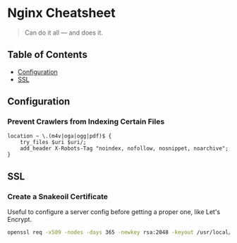 # Nginx Cheatsheet

> Can do it all — and does it.

## Table of Contents

- [Configuration](#configuration)
- [SSL](#ssl)

## Configuration

### Prevent Crawlers from Indexing Certain Files
```
location ~ \.(m4v|oga|ogg|pdf)$ {
    try_files $uri $uri/;
    add_header X-Robots-Tag "noindex, nofollow, nosnippet, noarchive";
}
```

## SSL

### Create a Snakeoil Certificate
Useful to configure a server config before getting a proper one, like Let's Encrypt.
```sh
openssl req -x509 -nodes -days 365 -newkey rsa:2048 -keyout /usr/local/etc/ssl/snakeoil.key -out /usr/local/etc/ssl/snakeoil.crt
```
